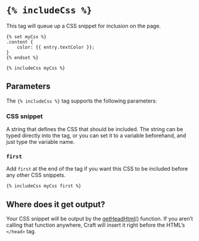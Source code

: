 # `{% includeCss %}`

This tag will queue up a CSS snippet for inclusion on the page.

```twig
{% set myCss %}
.content {
    color: {{ entry.textColor }};
}
{% endset %}

{% includeCss myCss %}
```

## Parameters

The `{% includeCss %}` tag supports the following parameters:

### CSS snippet

A string that defines the CSS that should be included. The string can be typed directly into the tag, or you can set it to a variable beforehand, and just type the variable name.

### `first`

Add `first` at the end of the tag if you want this CSS to be included before any other CSS snippets.

```twig
{% includeCss myCss first %}
```

## Where does it get output?

Your CSS snippet will be output by the [getHeadHtml()](functions.md#getHeadHtml) function. If you aren’t calling that function anywhere, Craft will insert it right before the HTML’s `</head>` tag.

